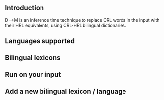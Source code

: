 ## Introduction

D-->M is an inference time technique to replace CRL words in the input with their HRL equivalents, using CRL-HRL bilingual dictionaries.

## Languages supported

## Bilingual lexicons 

## Run on your input

## Add a new bilingual lexicon / language

